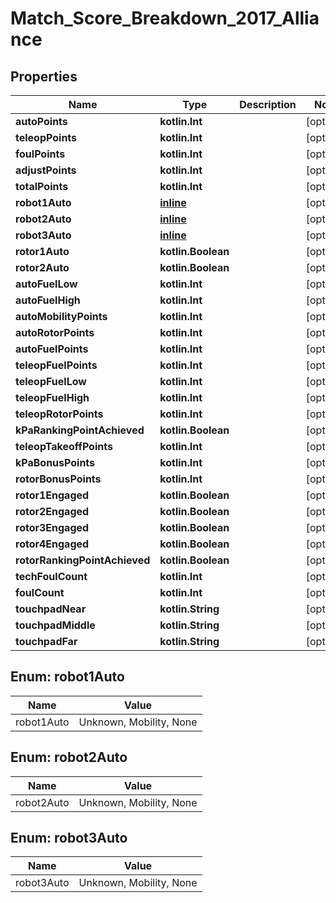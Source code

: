 
# Match_Score_Breakdown_2017_Alliance

## Properties
Name | Type | Description | Notes
------------ | ------------- | ------------- | -------------
**autoPoints** | **kotlin.Int** |  |  [optional]
**teleopPoints** | **kotlin.Int** |  |  [optional]
**foulPoints** | **kotlin.Int** |  |  [optional]
**adjustPoints** | **kotlin.Int** |  |  [optional]
**totalPoints** | **kotlin.Int** |  |  [optional]
**robot1Auto** | [**inline**](#Robot1AutoEnum) |  |  [optional]
**robot2Auto** | [**inline**](#Robot2AutoEnum) |  |  [optional]
**robot3Auto** | [**inline**](#Robot3AutoEnum) |  |  [optional]
**rotor1Auto** | **kotlin.Boolean** |  |  [optional]
**rotor2Auto** | **kotlin.Boolean** |  |  [optional]
**autoFuelLow** | **kotlin.Int** |  |  [optional]
**autoFuelHigh** | **kotlin.Int** |  |  [optional]
**autoMobilityPoints** | **kotlin.Int** |  |  [optional]
**autoRotorPoints** | **kotlin.Int** |  |  [optional]
**autoFuelPoints** | **kotlin.Int** |  |  [optional]
**teleopFuelPoints** | **kotlin.Int** |  |  [optional]
**teleopFuelLow** | **kotlin.Int** |  |  [optional]
**teleopFuelHigh** | **kotlin.Int** |  |  [optional]
**teleopRotorPoints** | **kotlin.Int** |  |  [optional]
**kPaRankingPointAchieved** | **kotlin.Boolean** |  |  [optional]
**teleopTakeoffPoints** | **kotlin.Int** |  |  [optional]
**kPaBonusPoints** | **kotlin.Int** |  |  [optional]
**rotorBonusPoints** | **kotlin.Int** |  |  [optional]
**rotor1Engaged** | **kotlin.Boolean** |  |  [optional]
**rotor2Engaged** | **kotlin.Boolean** |  |  [optional]
**rotor3Engaged** | **kotlin.Boolean** |  |  [optional]
**rotor4Engaged** | **kotlin.Boolean** |  |  [optional]
**rotorRankingPointAchieved** | **kotlin.Boolean** |  |  [optional]
**techFoulCount** | **kotlin.Int** |  |  [optional]
**foulCount** | **kotlin.Int** |  |  [optional]
**touchpadNear** | **kotlin.String** |  |  [optional]
**touchpadMiddle** | **kotlin.String** |  |  [optional]
**touchpadFar** | **kotlin.String** |  |  [optional]


<a name="Robot1AutoEnum"></a>
## Enum: robot1Auto
Name | Value
---- | -----
robot1Auto | Unknown, Mobility, None


<a name="Robot2AutoEnum"></a>
## Enum: robot2Auto
Name | Value
---- | -----
robot2Auto | Unknown, Mobility, None


<a name="Robot3AutoEnum"></a>
## Enum: robot3Auto
Name | Value
---- | -----
robot3Auto | Unknown, Mobility, None



